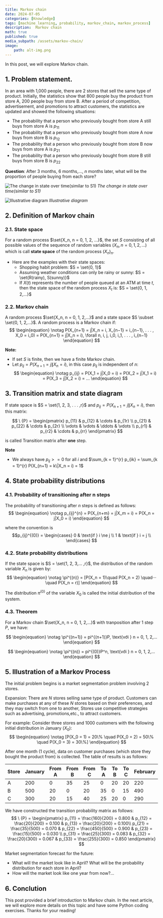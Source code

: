 ```yaml
---
title: Markov chain 
date: 2024-07-05
categories: [Knowledge]
tags: [machine_learning, probability, markov_chain, markov_process]
description:  Markov chain 
math: true
published: true
media_subpath: /assets/markov-chain/
image:
    path: alt-img.png
---
```


<!-- ### Nội dung
- [1. Phát biểu bài toán](#-Phat-bieu-bai-toan)
- [2. Định nghĩa xích Markov](#-Dinh-nghia-xich-Markov)
- [3. Ma trận chuyển trạng thái và lược đồ](#-Ma-tran-chuyen-trang-thai-va-luoc-do)
- [4. Phân phối xác xuất](#-Phan-phoi-xac-xuat)
- [5. Minh hoạ 1 quá trình Markov](#-Minh-hoa-1-qua-trinh-Markov)
- [6. Tổng kết](#-Tong-ket) -->

In this post, we will explore Markov chain.

<!-- <a name="-Phat-bieu-bai-toan"></a> -->
## 1. Problem statement.
In an area with 1,000 people, there are 2 stores that sell the same type of product. Initially, the statistics show that 800 people buy the product from store A, 200 people buy from store B.  After a period of competition, advertisement, and promotions to attract customers, the statistics are updated and showed the following situations:
- The probability that a person who previously bought from store A still buys from store A is $p_{11}$
- The probability that a person who previously bought from store A now buys from store B is $p_{12}$
- The probability that a person who previously bought from store B now buys from store A is $p_{21}$
- The probability that a person who previously bought from store B still buys from store B is $p_{22}$

**Question**: After 3 months, 6 months,..., $n$ months later, what will be the proportion of people buying from each store?

![The change in state over time(similar to S1)](phat-bieu.png)
_The change in state over time(similar to S1)_

![Illustrative diagram](minh-hoa.png)
_Illustrative diagram_

<!-- <a name="-Dinh-nghia-xich-Markov"></a> -->
## 2. Definition of Markov chain
### 2.1. State space


For a random process $\set{X_n, n = 0, 1, 2, ...}$, the set $S$ consisting of all possible values of the sequence of random variables $(X_n, n = 0, 1, 2,...)$ which is call **state space** of the random process $(X_n)_n$.

- Here are the examples with their state spaces:
    - Shopping habit problem: $S = \set{0, 1}$
    - Assuming weather conditions can only be rainy or sunny: $S = \set{R(rainy), S(sunny)}$
    - If $X(t)$ represents the number of people queued at an ATM at time $t$, then the state space of the random process ${X_t}$ is: $S = \set{0, 1, 2,...}$

### 2.2. Markov chain
A random process $\set{X_n, n = 0, 1, 2,...}$ and a state space $S \subset \set{0, 1, 2,...}$. A random process is a Markov chain if:
$$
\begin{equation} \notag
P(X_{n+1} = j|X_n = i, X_{n−1} = i_{n−1}, . . . , X_0 = i_0) = P(X_{n+1} = j|X_n = i), \forall n, i, j, i_0, i_1, . . . , i_{n−1}
\end{equation}
$$

**Note:**
- If set $S$ is finite, then we have a finite Markov chain.
- Let $p_{ij} = P(X_{n+1} = j \| X_n = i)$, in this case $p_{ij}$ is independent of $n$:
$$
\begin{equation} \notag
p_{ij} = P(X_1 = j|X_0 = i) = P(X_2 = j|X_1 = i) = P(X_3 = j|X_2 = i) = ...
\end{equation}
$$

<!-- <a name="-Ma-tran-chuyen-trang-thai-va-luoc-do"></a> -->
## 3. Transition matrix and state diagram
If state space is $S = \set{1, 2, 3, . . . ,r}$ and $p_{ij} = P(X_{n+1} = j \| X_n = i)$, then this matrix:

$$
\ {P} = \begin{pmatrix}
p_{11} & p_{12} & \cdots & p_{1r} \\
p_{21} & p_{22} & \cdots & p_{2r} \\
\vdots & \vdots & \ddots & \vdots \\
p_{r1} & p_{r2} & \cdots & p_{rr}
\end{pmatrix}
$$

is called Transition matrix after **one** step.

**Note** 
- We always have $p_{ij} >= 0$ for all $i$ and $\sum_{k = 1}^{r} p_{ik} = \sum_{k = 1}^{r} P(X_{n+1} = k\|X_n = i) = 1$ 

<!-- <a name="-Phan-phoi-xac-xuat"></a> -->
## 4. State probability distributions
### 4.1. Probability of transitioning after n steps
The probability of transitioning after $n$ steps is defined as follows:
$$
\begin{equation} \notag
p_{ij}^{n} = P(X_{n+m} = j|X_m = i) = P(X_n = j|X_0 = i)
\end{equation}
$$

where the convention is
$$p_{ij}^{(0)} = 
\begin{cases} 
0 & \text{if } i \ne j \\ 
1 & \text{if } i = j  \\
\end{cases}
$$
### 4.2. State probability distributions
If the state space is $S = \set{1, 2, 3,... ,r}$, the distribution of the random variable $X_n$ is given by:
$$
\begin{equation} \notag
\pi^{(n)} =  [P(X_n = 1)\quad P(X_n = 2) \quad··· \quad P(X_n = r)]
\end{equation} 
$$

The distribution $\pi^{(0)}$ of the variable $X_0$ is called the initial distribution of the system.
### 4.3. Theorem
For a Markov chain $\set{X_n, n = 0, 1, 2,...}$ with tranposition after 1 step $P$, we have:

$$
\begin{equation}  \notag
\pi^{(n+1)} = pi^{(n+1)}P,  \text{với } n = 0, 1, 2,...
\end{equation} 
$$

$$
\begin{equation} \notag
\pi^{(n)} =  pi^{(0)}P^n,  \text{với } n = 0, 1, 2,...
\end{equation} 
$$

<!-- <a name="-Minh-hoa-1-qua-trinh-Markov"></a> -->
## 5. Illustration of a Markov Process
The initial problem begins is a market segmentation problem involving 2 stores.

Expansion: There are $N$ stores selling same type of product. Customers can make purchases at any of these $N$ stores based on their preferences, and they may switch from one to another, Stores use competitive strategies such as advertising, promotions,etc., to attract customers.

For example: Consider three stores and 1000 customers with the following initial distribution in January ($X_0$):
$$
\begin{equation} \notag
[P(X_0 = 1) = 20\% \quad P(X_0 = 2) = 50\% \quad P(X_0 = 3) = 30\%]
\end{equation} 
$$

After one month (1 cycle), data on customer purchases (which store they bought the product from) is collected. The table of results is as follows:

| Store  |January |From A | From B  | From C | To A | To B | To C | February |
|--|----------------|----------|----------|----------|-----------|-----------|-----------|---------------|
| A| 200            | 0        | 35       | 25      | 0         | 20        | 20        | 220            |
| B| 500            | 20       | 0       | 20       | 35         | 0        | 15        | 490           |
| C| 300            | 20       | 15       | 40       | 25        | 20        | 0        | 290           |

We have constructed the transition probability matrix as follows:
$$
\ {P} = \begin{pmatrix}
p_{11} = \frac{160}{200} = 0.800 & p_{12} = \frac{20}{200} = 0.100 & p_{13} = \frac{20}{200} = 0.100\\
p_{21} = \frac{35}{500} = 0.070 & p_{22} = \frac{450}{500} = 0.900 & p_{23} = \frac{15}{500} = 0.030 \\
p_{31} = \frac{25}{300} = 0.083 & p_{32} = \frac{20}{300} = 0.067 & p_{33} = \frac{255}{300} = 0.850 
\end{pmatrix}
$$

Market segmentation forecast for the future:
- What will the market look like in April? What will be the probability distribution for each store in April?
- How will the market look like one year from now?...

<!-- <a name="-Tong-ket"></a> -->
## 6. Conclution
This post provided a brief introduction to Markov chain. In the next article, we will explore more details on this topic and have some Python coding exercises. 
Thanks for your reading!